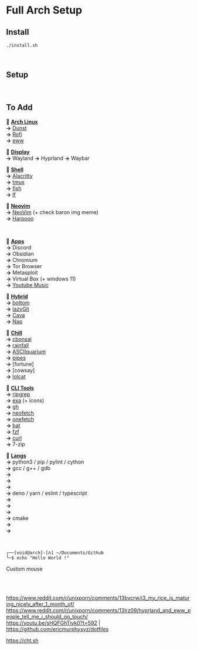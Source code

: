 # Full Arch Setup

## Install
`./install.sh`




<br>

## Setup



<br>

## To Add


🔸 <u>**Arch Linux**</u><br>
**->** [Dunst](https://github.com/dunst-project/dunst)<br>
**->** [Rofi](https://github.com/davatorium/rofi)<br>
**->** [eww](https://github.com/elkowar/eww)<br>

🔸 <u>**Display**</u><br>
**->** Wayland
**->** Hyprland
**->** Waybar

🔸 <u>**Shell**</u><br>
**->** [Alacritty](https://github.com/alacritty/alacritty)<br>
**->** [tmux](https://github.com/tmux/tmux/wiki)<br>
**->** [fish](https://github.com/fish-shell/fish-shell)<br>
**->** [lf](https://github.com/gokcehan/lf)<br>

🔸 <u>**Neovim**</u><br>
**->** [NeoVim](https://github.com/neovim/neovim) (+ check baron img meme)<br>
**->** [Harpoon](https://github.com/ThePrimeagen/harpoon)<br>


<br>


🔹 <u>**Apps**</u><br>
**->** Discord<br>
**->** Obsidian<br>
**->** Chromium<br>
**->** Tor Browser<br>
**->** Metasploit<br>
**->** Virtual Box (+ windows 11)<br>
**->** [Youtube Music](https://github.com/th-ch/youtube-music)<br>

🔹 <u>**Hybrid**</u><br>
**->** [bottom](https://github.com/ClementTsang/bottom)<br>
**->** [lazyGit](https://github.com/jesseduffield/lazygit)<br>
**->** [Cava](https://github.com/karlstav/cava)<br>
**->** [Nap](https://github.com/maaslalani/nap)<br>

🔹 <u>**Chill**</u><br>
**->** [cbonsai](https://gitlab.com/jallbrit/cbonsai)<br>
**->** [rainfall](https://github.com/alpin111/rainfall)<br>
**->** [ASCIIquarium](https://github.com/cmatsuoka/asciiquarium)<br>
**->** [pipes](https://github.com/pipeseroni/pipes.sh)<br>
**->** [fortune]<br>
**->** [cowsay]<br> <!-- https://www.reddit.com/r/commandline/comments/xm3q72/finally_found_a_practical_usage_about_cowsay_with/ -->
**->** [lolcat](https://github.com/busyloop/lolcat)<br>

🔹 <u>**CLI Tools**</u><br>
**->** [ripgrep](https://github.com/BurntSushi/ripgrep)<br>
**->** [exa](https://github.com/ogham/exa) (+ icons)<br>
**->** [gh](https://cli.github.com)<br>
**->** [neofetch](https://github.com/dylanaraps/neofetch)<br>
**->** [onefetch](https://github.com/o2sh/onefetch)<br>
**->** [bat](https://github.com/sharkdp/bat)<br>
**->** [fzf](https://github.com/junegunn/fzf)<br>
**->** [curl](https://curl.se)<br>
**->** 7-zip<br>

🔹 <u>**Langs**</u><br>
**->** python3 / pip / pylint / cython<br> <!-- Python / Cython / Mojo -->
**->** gcc / g++ / gdb<br> <!-- C / C++ -->
**->** <br> <!-- Java / Kotlin / Scala -->
**->** <br> <!-- Rust -->
**->** <br> <!-- C# -->
**->** deno / yarn / eslint / typescript<br> <!-- Javascript / Typescript -->
**->** <br> <!-- PhP -->
**->** <br> <!-- Elixir -->
**->** <br> <!-- Golang -->
**->** cmake<br> <!-- Utils -->
**->** <br> <!-- Assembly -->
**->** <br> <!-- JVM / Erlang / LLVM / V8 -->


<br>


```
┌──[void@arch]-[ᐱ] ~/Documents/Github
└─$ echo "Hello World !"
```
Custom mouse


<br>
<br>

https://www.reddit.com/r/unixporn/comments/13bvcrw/i3_my_rice_is_maturing_nicely_after_1_month_of/<br>
https://www.reddit.com/r/unixporn/comments/13lrz09/hyprland_and_eww_people_tell_me_i_should_go_touch/<br>
https://youtu.be/sHQFGhTiyk0?t=592 | https://github.com/ericmurphyxyz/dotfiles<br>


https://cht.sh